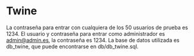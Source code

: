 # Twine
La contraseña para entrar con cualquiera de los 50 usuarios de prueba es 1234.
El usuario y contraseña para entrar como administrador es admin@admin.es, la contraseña es 1234.
La base de datos utilizada es db_twine, que puede encontrarse en db/db_twine.sql.